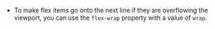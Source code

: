 
- To make flex items go onto the next line if they are overflowing the viewport, you can use the `flex-wrap` property with a value of `wrap`.